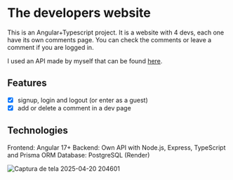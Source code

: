 # The developers website

This is an Angular+Typescript project. It is a website with 4 devs, each one have its own comments page. You can check the comments or leave a comment if you are logged in. 

I used an API made by myself that can be found <a href="https://github.com/carolf32/the-developers-website-fake-api">here<a/>. 

## Features
- [x] signup, login and logout (or enter as a guest)
- [x] add or delete a comment in a dev page

## Technologies 

Frontend: Angular 17+
Backend: Own API with Node.js, Express, TypeScript and Prisma ORM
Database: PostgreSQL (Render)

![Captura de tela 2025-04-20 204601](https://github.com/user-attachments/assets/80da48dc-096e-460f-b014-4a97cff19233)
